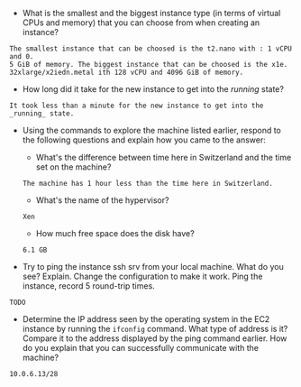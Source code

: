 * What is the smallest and the biggest instance type (in terms of
  virtual CPUs and memory) that you can choose from when creating an
  instance?

```
The smallest instance that can be choosed is the t2.nano with : 1 vCPU and 0.
5 GiB of memory. The biggest instance that can be choosed is the x1e.
32xlarge/x2iedn.metal ith 128 vCPU and 4096 GiB of memory.
```

* How long did it take for the new instance to get into the _running_
  state?

```
It took less than a minute for the new instance to get into the _running_ state.
```

* Using the commands to explore the machine listed earlier, respond to
  the following questions and explain how you came to the answer:

    * What's the difference between time here in Switzerland and the time set on
      the machine?
      
    ```
    The machine has 1 hour less than the time here in Switzerland.
    ```

    * What's the name of the hypervisor?
    
    ```
    Xen
    ```

    * How much free space does the disk have?
    
    ```
    6.1 GB
    ```


* Try to ping the instance ssh srv from your local machine. What do you see?
  Explain. Change the configuration to make it work. Ping the
  instance, record 5 round-trip times.

```
TODO
```

* Determine the IP address seen by the operating system in the EC2
  instance by running the `ifconfig` command. What type of address
  is it? Compare it to the address displayed by the ping command
  earlier. How do you explain that you can successfully communicate
  with the machine?

```
10.0.6.13/28
```
